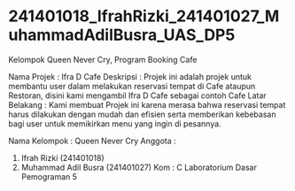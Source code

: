 # 241401018_IfrahRizki_241401027_MuhammadAdilBusra_UAS_DP5
Kelompok Queen Never Cry, Program Booking Cafe

Nama Projek : Ifra D Cafe
Deskripsi : Projek ini adalah projek untuk membantu user dalam melakukan reservasi tempat di Cafe ataupun Restoran, disini kami mengambil Ifra D Cafe sebagai contoh Cafe
Latar Belakang : Kami membuat Projek ini karena merasa bahwa reservasi tempat harus dilakukan dengan mudah dan efisien serta memberikan kebebasan bagi user untuk memikirkan menu yang ingin di pesannya.

Nama Kelompok : Queen Never Cry
Anggota :
1. Ifrah Rizki (241401018)
2. Muhammad Adil Busra (241401027)
Kom : C
Laboratorium Dasar Pemograman 5
